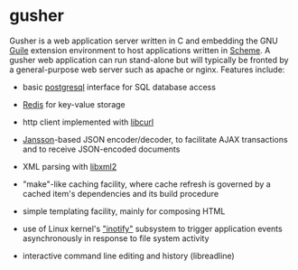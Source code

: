 gusher
======

Gusher is a
web application server written in C and embedding the
GNU [Guile](http://www.gnu.org/software/guile/) extension environment
to host applications written in
[Scheme](https://en.wikipedia.org/wiki/Scheme_%28programming_language%29).
A gusher web application can run stand-alone but will typically 
be fronted by a general-purpose web server such as apache or nginx.
Features include:

- basic [postgresql](http://www.postgresql.org/) interface for SQL
database access

- [Redis](http://redis.io/) for key-value storage

- http client implemented with [libcurl](http://curl.haxx.se/)

- [Jansson](http://www.digip.org/jansson/)-based JSON encoder/decoder, to facilitate AJAX transactions and to receive JSON-encoded documents

- XML parsing with [libxml2](http://xmlsoft.org/)

- "make"-like caching facility, where cache refresh is governed by
a cached item's dependencies and its build procedure

- simple templating facility, mainly for composing HTML

- use of Linux kernel's ["inotify"](http://linux.die.net/man/7/inotify)
subsystem to trigger application
events asynchronously in response to file system activity

- interactive command line editing and history (libreadline)
